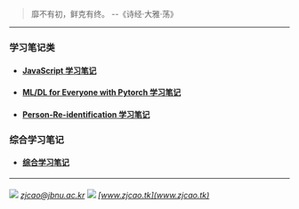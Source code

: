 > 靡不有初，鲜克有终。   --《诗经·大雅·荡》

---
### 学习笔记类

  - #### [JavaScript 学习笔记](./JavaScript)
  
  - #### [ML/DL for Everyone with Pytorch 学习笔记](./ML-DL-Pytorch)

  - #### [Person-Re-identification 学习笔记](./Person-Re-identification)

### 综合学习笔记
  
  - #### [综合学习笔记](./Diary)
  
---
###### ![](./images/mail.ico) *zjcao@jbnu.ac.kr*  ![](./images/link.ico) [www.zjcao.tk](www.zjcao.tk)

